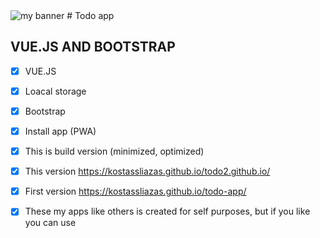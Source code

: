 <img src="https://user-images.githubusercontent.com/31342007/193416811-58c5a2af-9e7b-48a0-98fa-599f1cc12146.png" alt="my banner">
# Todo app

## VUE.JS AND BOOTSTRAP

- [x] VUE.JS
- [x] Loacal storage
- [x] Bootstrap
- [x] Install app (PWA)
- [x] This is build version (minimized, optimized)
- [x] This version https://kostassliazas.github.io/todo2.github.io/
- [x] First version https://kostassliazas.github.io/todo-app/
- [x] These my apps like others is created for self purposes, but if you like you can use 

